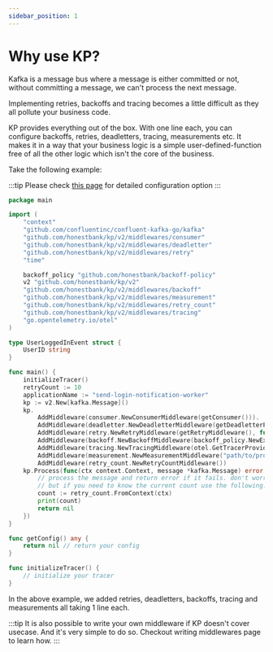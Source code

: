 ```yaml
---
sidebar_position: 1
---
```


# Why use KP?
Kafka is a message bus where a message is either committed or not, without committing a message, we can't process the next message.

Implementing retries, backoffs and tracing becomes a little difficult as they all pollute your business code.

KP provides everything out of the box. With one line each, you can configure backoffs, retries, deadletters, tracing, measurements etc. It makes it in a way that your business logic is a simple user-defined-function free of all the other logic which isn't the core of the business.

Take the following example:

:::tip
Please check [this page](../introduction/configuration.md) for detailed configuration option
:::

```go
package main

import (
	"context"
	"github.com/confluentinc/confluent-kafka-go/kafka"
	"github.com/honestbank/kp/v2/middlewares/consumer"
	"github.com/honestbank/kp/v2/middlewares/deadletter"
	"github.com/honestbank/kp/v2/middlewares/retry"
	"time"

	backoff_policy "github.com/honestbank/backoff-policy"
	v2 "github.com/honestbank/kp/v2"
	"github.com/honestbank/kp/v2/middlewares/backoff"
	"github.com/honestbank/kp/v2/middlewares/measurement"
	"github.com/honestbank/kp/v2/middlewares/retry_count"
	"github.com/honestbank/kp/v2/middlewares/tracing"
	"go.opentelemetry.io/otel"
)

type UserLoggedInEvent struct {
	UserID string
}

func main() {
	initializeTracer()
	retryCount := 10
	applicationName := "send-login-notification-worker"
	kp := v2.New[kafka.Message]()
	kp.
		AddMiddleware(consumer.NewConsumerMiddleware(getConsumer())).
		AddMiddleware(deadletter.NewDeadletterMiddleware(getDeadletterProducer(), 10, func(err error) {})).
		AddMiddleware(retry.NewRetryMiddleware(getRetryMiddleware(), func(err error) {})).
		AddMiddleware(backoff.NewBackoffMiddleware(backoff_policy.NewExponentialBackoffPolicy(time.Millisecond*200, 10))). // 1 line to enable backoffs
		AddMiddleware(tracing.NewTracingMiddleware(otel.GetTracerProvider())). // 1 line to enable tracing
		AddMiddleware(measurement.NewMeasurementMiddleware("path/to/prometheus-push-gateway", applicationName)). // 1 line to enable measurements
		AddMiddleware(retry_count.NewRetryCountMiddleware())
	kp.Process(func(ctx context.Context, message *kafka.Message) error {
		// process the message and return error if it fails. don't worry about retries here.
		// but if you need to know the current count use the following:
		count := retry_count.FromContext(ctx)
		print(count)
		return nil
	})
}

func getConfig() any {
	return nil // return your config
}

func initializeTracer() {
	// initialize your tracer
}
```
In the above example, we added retries, deadletters, backoffs, tracing and measurements all taking 1 line each.

:::tip
It is also possible to write your own middleware if KP doesn't cover usecase. And it's very simple to do so. Checkout writing middlewares page to learn how.
:::
